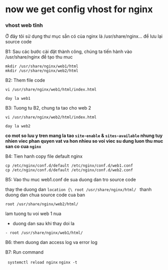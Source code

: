 # now we get config vhost for nginx

### vhost web tĩnh

Ở đây tôi sử dụng thư mục sẵn có của nginx là /usr/share/nginx... để lưu lại source code 

B1: Sau các bước cài đặt thành công, chúng ta tiến hành vào /usr/share/nginx để tạo thu muc

```
mkdir /usr/share/nginx/web1/html
mkdir /usr/share/nginx/web2/html
```



B2: Them file code

```
vi /usr/share/nginx/web1/html/index.html
```

`day la web1`

B3: Tuong tu B2, chung ta tao cho web 2

```
vi /usr/share/nginx/web2/html/index.html
```

`day la web2`

**co mot so luu y tren mang la tao `site-enable` & `sites-available` nhung tuy nhien viec phan quyen vat va hon nhieu so voi viec su dung luon thu muc san co cua `nginx`**

B4: Tien hanh copy file default nginx

```
cp /etc/nginx/conf.d/default /etc/nginx/conf.d/web1.conf
cp /etc/nginx/conf.d/default /etc/nginx/conf.d/web2.conf

```
B5: Vao thu muc web1.conf de sua duong dan tro source code

thay the duong dan 
`location {\
root /usr/share/nginx/html/
`
thanh duong dan chua source code cua ban

`
root /usr/share/nginx/web2/html/
`

lam tuong tu voi web 1 nua
 - duong dan sau khi thay doi la

 `- root /usr/share/nginx/web1/html/`

 B6: them duong dan access log va error log

 B7: Run command 

 ``` systemctl reload nginx```
 ```nginx -t```
 

